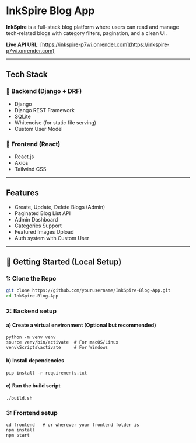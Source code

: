 # InkSpire Blog App

**InkSpire** is a full-stack blog platform where users can read and manage tech-related blogs with category filters, pagination, and a clean UI.

**Live API URL**: [https://inkspire-p7wi.onrender.com](https://inkspire-p7wi.onrender.com)

---

## Tech Stack

### 🔹 Backend (Django + DRF)
- Django
- Django REST Framework
- SQLite
- Whitenoise (for static file serving)
- Custom User Model

### 🔹 Frontend (React)
- React.js
- Axios
- Tailwind CSS

---

## Features

- Create, Update, Delete Blogs (Admin)
- Paginated Blog List API
- Admin Dashboard
- Categories Support
- Featured Images Upload
- Auth system with Custom User

---

## 🚀 Getting Started (Local Setup)

### 1: Clone the Repo
```bash
git clone https://github.com/yourusername/InkSpire-Blog-App.git
cd InkSpire-Blog-App
```

### 2: Backend setup

#### a) Create a virtual environment (Optional but recommended)
```
python -m venv venv
source venv/bin/activate  # For macOS/Linux
venv\Scripts\activate     # For Windows
```

#### b) Install dependencies
```
pip install -r requirements.txt
```

#### c) Run the build script
```
./build.sh
```

### 3: Frontend setup
```
cd frontend   # or wherever your frontend folder is
npm install
npm start
